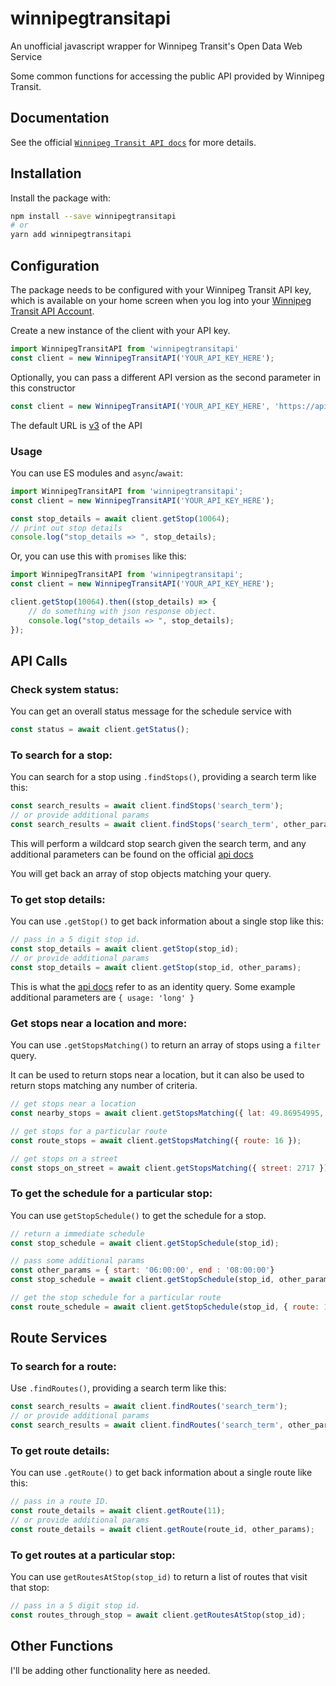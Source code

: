 # winnipegtransitapi

An unofficial javascript wrapper for Winnipeg Transit's Open Data Web Service

Some common functions for accessing the public API provided by Winnipeg Transit.

## Documentation

See the official [`Winnipeg Transit API docs`](https://api.winnipegtransit.com/) for more details.

## Installation

Install the package with:

```sh
npm install --save winnipegtransitapi
# or
yarn add winnipegtransitapi
```

## Configuration

The package needs to be configured with your Winnipeg Transit API key, which is
available on your home screen when you log into your [Winnipeg Transit API Account](https://api.winnipegtransit.com/). 

Create a new instance of the client with your API key. 

```js
import WinnipegTransitAPI from 'winnipegtransitapi'
const client = new WinnipegTransitAPI('YOUR_API_KEY_HERE');
```

Optionally, you can pass a different API version as the second parameter in this constructor

```js
const client = new WinnipegTransitAPI('YOUR_API_KEY_HERE', 'https://api.winnipegtransit.com/v2')
```

The default URL is [v3]('https://api.winnipegtransit.com/v3') of the API

### Usage

You can use ES modules and `async`/`await`:

```js
import WinnipegTransitAPI from 'winnipegtransitapi';
const client = new WinnipegTransitAPI('YOUR_API_KEY_HERE');

const stop_details = await client.getStop(10064);
// print out stop details
console.log("stop_details => ", stop_details);
```


Or, you can use this with `promises` like this:

```js
import WinnipegTransitAPI from 'winnipegtransitapi';
const client = new WinnipegTransitAPI('YOUR_API_KEY_HERE');

client.getStop(10064).then((stop_details) => {
    // do something with json response object.
    console.log("stop_details => ", stop_details);
});
```
## API Calls

### Check system status: 

You can get an overall status message for the schedule service with

```js
const status = await client.getStatus();
```

### To search for a stop:

You can search for a stop using `.findStops()`, providing a search term like this:

```js
const search_results = await client.findStops('search_term');
// or provide additional params  
const search_results = await client.findStops('search_term', other_params);
```

This will perform a wildcard stop search given the search term, and any additional parameters can
be found on the official [api docs](https://api.winnipegtransit.com/home/api/v3/services/stops)

You will get back an array of stop objects matching your query.

### To get stop details: 

You can use `.getStop()` to get back information about a single stop like this:

```js
// pass in a 5 digit stop id.
const stop_details = await client.getStop(stop_id);
// or provide additional params  
const stop_details = await client.getStop(stop_id, other_params);
```

This is what the [api docs](https://api.winnipegtransit.com/home/api/v3/services/stops) refer to as an
identity query. Some example additional parameters are `{ usage: 'long' }`

### Get stops near a location and more:

You can use `.getStopsMatching()` to return an array of stops using a `filter` query. 

It can be used to return stops near a location, but it can also be used to return stops matching any number of criteria. 

```js
// get stops near a location 
const nearby_stops = await client.getStopsMatching({ lat: 49.86954995, lon: -97.13714044, distance: 250 });

// get stops for a particular route 
const route_stops = await client.getStopsMatching({ route: 16 });

// get stops on a street
const stops_on_street = await client.getStopsMatching({ street: 2717 });
```

### To get the schedule for a particular stop:

You can use `getStopSchedule()` to get the schedule for a stop. 

```js
// return a immediate schedule 
const stop_schedule = await client.getStopSchedule(stop_id);

// pass some additional params 
const other_params = { start: '06:00:00', end : '08:00:00'}
const stop_schedule = await client.getStopSchedule(stop_id, other_params);

// get the stop schedule for a particular route
const route_schedule = await client.getStopSchedule(stop_id, { route: 16 });
```

## Route Services

### To search for a route:

Use `.findRoutes()`, providing a search term like this:

```js
const search_results = await client.findRoutes('search_term');
// or provide additional params  
const search_results = await client.findRoutes('search_term', other_params);
```


### To get route details:

You can use `.getRoute()` to get back information about a single route like this:

```js
// pass in a route ID.
const route_details = await client.getRoute(11);
// or provide additional params  
const route_details = await client.getRoute(route_id, other_params);
```

### To get routes at a particular stop:

You can use `getRoutesAtStop(stop_id)` to return a list of routes that visit that stop:

```js
// pass in a 5 digit stop id.
const routes_through_stop = await client.getRoutesAtStop(stop_id);
```

## Other Functions 

I'll be adding other functionality here as needed.
